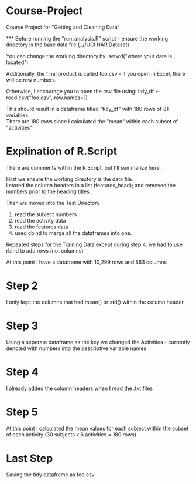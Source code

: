 # Course-Project
Course Project for "Getting and Cleaning Data"

*** Before running the "run_analysis.R" script - ensure the working directory is the base data file (..//UCI HAR Dataset)

You can change the working directory by: 
setwd("where your data is located")

Additionally, the final product is called foo.csv - if you open in Excel, there will be row numbers.

Otherwise, I encourage you to open the csv file using:
  tidy_df <- read.csv("foo.csv", row.names=1)
  
This should result in a dataframe titled "tidy_df" with 180 rows of 81 variables.  
There are 180 rows since I calculated the "mean" within each subset of "activities"

# Explination of R.Script #
There are comments within the R.Script, but I'll summarize here.  

First we ensure the working directory is the data file.  
I stored the column headers in a list (features_head); and removed the numbers prior to the heading titles.  

Then we moved into the Test Directory
1. read the subject numbers
2. read the activity data
3. read the features data
4. used cbind to merge all the dataframes into one.

Repeated steps for the Training Data
except during step 4. we had to use rbind to add rows (not columns)

At this point I have a dataframe with 10,299 rows and 563 columns

# Step 2
I only kept the columns that had mean() or std() within the column header

# Step 3
Using a seperate dataframe as the key we changed the Activities - currently denoted with numbers into the descriptive variable names

# Step 4
I already added the column headers when I read the .txt files

# Step 5
At this point I calculated the mean values for each subject within the subset of each activity (30 subjects x 6 activities = 180 rows)

# Last Step
Saving the tidy dataframe as foo.csv

